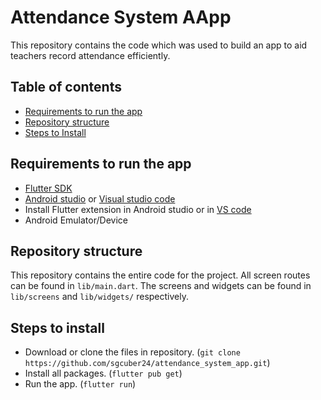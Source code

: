 # Attendance System AApp

This repository contains the code which was used to build an app to aid teachers record attendance efficiently.

## Table of contents

- [Requirements to run the app](#requirements)
- [Repository structure](#repository-structure)
- [Steps to Install](#steps)

## <a name="requirements"></a>Requirements to run the app

- [Flutter SDK](https://flutter.dev/docs/get-started/install)
- [Android studio](https://developer.android.com/studio/install) or [Visual studio code](https://code.visualstudio.com/download)
- Install Flutter extension in Android studio or in [VS code](https://marketplace.visualstudio.com/items?itemName=Dart-Code.flutter)
- Android Emulator/Device

## <a name="repository-structure"></a>Repository structure

This repository contains the entire code for the project. All screen routes can be found in `lib/main.dart`. The screens and widgets can be found in `lib/screens` and `lib/widgets/` respectively.

## <a name="steps"></a>Steps to install

- Download or clone the files in repository. (`git clone https://github.com/sgcuber24/attendance_system_app.git`)
- Install all packages. (`flutter pub get`)
- Run the app. (`flutter run`)
